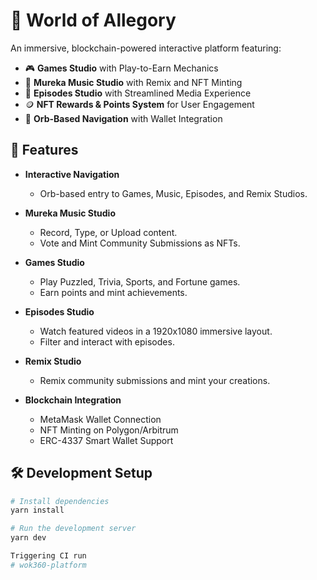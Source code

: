 # 🌌 World of Allegory

An immersive, blockchain-powered interactive platform featuring:

- 🎮 **Games Studio** with Play-to-Earn Mechanics
- 🎵 **Mureka Music Studio** with Remix and NFT Minting
- 🎥 **Episodes Studio** with Streamlined Media Experience
- 🪙 **NFT Rewards & Points System** for User Engagement
- 🧩 **Orb-Based Navigation** with Wallet Integration

## 🚀 Features

- **Interactive Navigation**
  - Orb-based entry to Games, Music, Episodes, and Remix Studios.
  
- **Mureka Music Studio**
  - Record, Type, or Upload content.
  - Vote and Mint Community Submissions as NFTs.

- **Games Studio**
  - Play Puzzled, Trivia, Sports, and Fortune games.
  - Earn points and mint achievements.

- **Episodes Studio**
  - Watch featured videos in a 1920x1080 immersive layout.
  - Filter and interact with episodes.

- **Remix Studio**
  - Remix community submissions and mint your creations.

- **Blockchain Integration**
  - MetaMask Wallet Connection
  - NFT Minting on Polygon/Arbitrum
  - ERC-4337 Smart Wallet Support

## 🛠️ Development Setup

```bash
# Install dependencies
yarn install

# Run the development server
yarn dev

Triggering CI run
# wok360-platform
